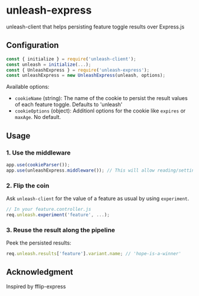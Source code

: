 # unleash-express

unleash-client that helps persisting feature toggle results over Express.js

## Configuration

```js
const { initialize } = require('unleash-client');
const unleash = initialize(...);
const { UnleashExpress } = require('unleash-express');
const unleashExpress = new UnleashExpress(unleash, options);
```

Available options:
* `cookieName` (string): The name of the cookie to persist the result values of each feature toggle. Defaults to 'unleash'
* `cookieOptions` (object): Additionl options for the cookie like `expires` or `maxAge`. No default.

## Usage

### 1. Use the middleware

```js
app.use(cookieParser());
app.use(unleashExpress.middleware()); // This will allow reading/setting the cookies
```

### 2. Flip the coin

Ask `unleash-client` for the value of a feature as usual by using `experiment`.

```js
// In your feature.controller.js
req.unleash.experiment('feature', ...);
```

### 3. Reuse the result along the pipeline

Peek the persisted results:
```js
req.unleash.results['feature'].variant.name; // 'hope-is-a-winner'
```

## Acknowledgment

Inspired by fflip-express